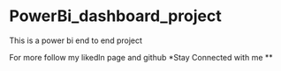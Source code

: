 # PowerBi_dashboard_project
This is a power bi end to end project

For more follow my likedln page and github 
*Stay Connected with me
**
